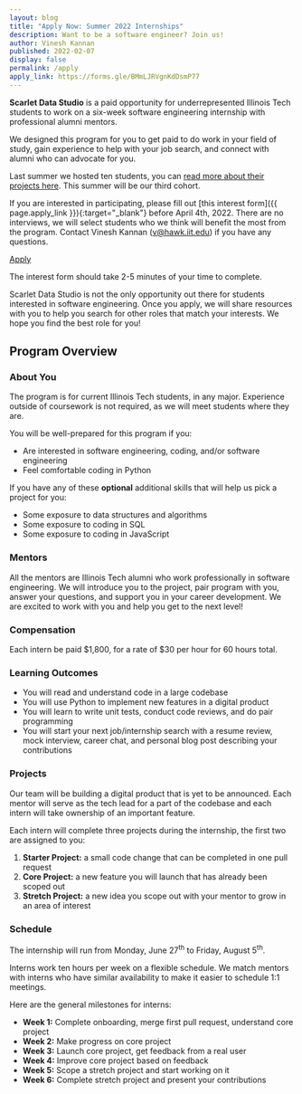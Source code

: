 ```yaml
---
layout: blog
title: "Apply Now: Summer 2022 Internships"
description: Want to be a software engineer? Join us!
author: Vinesh Kannan
published: 2022-02-07
display: false
permalink: /apply
apply_link: https://forms.gle/BMmLJRVgnKdDsmP77
---
```


**Scarlet Data Studio** is a paid opportunity for underrepresented Illinois Tech students to work on a six-week software engineering internship with professional alumni mentors.

We designed this program for you to get paid to do work in your field of study, gain experience to help with your job search, and connect with alumni who can advocate for you.

Last summer we hosted ten students, you can [read more about their projects here](../blog/s21-projects). This summer will be our third cohort.

If you are interested in participating, please fill out [this interest form]({{ page.apply_link }}){:target="_blank"} before April 4th, 2022. There are no interviews, we will select students who we think will benefit the most from the program. Contact Vinesh Kannan (v@hawk.iit.edu) if you have any questions.

<p class="center">
  <a class="button primary big" href="{{ page.apply_link }}" target="_blank">
    <span>Apply</span>
  </a>
</p>

The interest form should take 2-5 minutes of your time to complete.

Scarlet Data Studio is not the only opportunity out there for students interested in software engineering. Once you apply, we will share resources with you to help you search for other roles that match your interests. We hope you find the best role for you!

## Program Overview

### About You

The program is for current Illinois Tech students, in any major. Experience outside of coursework is not required, as we will meet students where they are.

You will be well-prepared for this program if you:

- Are interested in software engineering, coding, and/or software engineering
- Feel comfortable coding in Python

If you have any of these **optional** additional skills that will help us pick a project for you:

- Some exposure to data structures and algorithms
- Some exposure to coding in SQL
- Some exposure to coding in JavaScript

### Mentors

All the mentors are Illinois Tech alumni who work professionally in software engineering. We will introduce you to the project, pair program with you, answer your questions, and support you in your career development. We are excited to work with you and help you get to the next level!

### Compensation

Each intern be paid $1,800, for a rate of $30 per hour for 60 hours total.

### Learning Outcomes

- You will read and understand code in a large codebase
- You will use Python to implement new features in a digital product
- You will learn to write unit tests, conduct code reviews, and do pair programming
- You will start your next job/internship search with a resume review, mock interview, career chat, and personal blog post describing your contributions

### Projects

Our team will be building a digital product that is yet to be announced. Each mentor will serve as the tech lead for a part of the codebase and each intern will take ownership of an important feature.

Each intern will complete three projects during the internship, the first two are assigned to you:

1. **Starter Project:** a small code change that can be completed in one pull request
2. **Core Project:** a new feature you will launch that has already been scoped out
3. **Stretch Project:** a new idea you scope out with your mentor to grow in an area of interest

### Schedule

The internship will run from Monday, June 27<sup>th</sup> to Friday, August 5<sup>th</sup>.

Interns work ten hours per week on a flexible schedule. We match mentors with interns who have similar availability to make it easier to schedule 1:1 meetings.

Here are the general milestones for interns:

- **Week 1:** Complete onboarding, merge first pull request, understand core project
- **Week 2:** Make progress on core project
- **Week 3:** Launch core project, get feedback from a real user
- **Week 4:** Improve core project based on feedback
- **Week 5:** Scope a stretch project and start working on it
- **Week 6:** Complete stretch project and present your contributions
